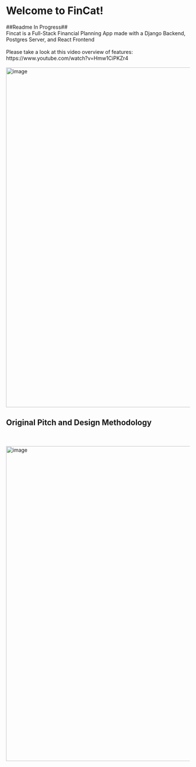<h1>Welcome to FinCat!</h1>
##Readme In Progress##<br/>
Fincat is a Full-Stack Financial Planning App made with a Django Backend, Postgres Server, and React Frontend<br/><br/>
Please take a look at this video overview of features: https://www.youtube.com/watch?v=Hmw1CiPKZr4
<br/><br/>
<img width="1352" height="928" alt="image" src="https://github.com/user-attachments/assets/ce7e3eeb-8e02-4f88-bde0-8820a6876b7e" />



<h2>Original Pitch and Design Methodology</h2> <br/><br/>
<img width="1562" height="860" alt="image" src="https://github.com/user-attachments/assets/4c6245e3-feb8-4111-a2e1-95e098555692" />
